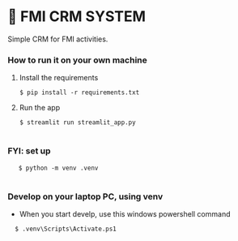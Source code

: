 # 🎫 FMI CRM SYSTEM

Simple CRM for FMI activities. 

<!-- [![Open in Streamlit](https://static.streamlit.io/badges/streamlit_badge_black_white.svg)](https://support-tickets-template.streamlit.app/) -->

### How to run it on your own machine

1. Install the requirements

   ```
   $ pip install -r requirements.txt
   ```

2. Run the app

   ```
   $ streamlit run streamlit_app.py
   ```

#
### FYI: set up

```
   $ python -m venv .venv
```

#
### Develop on your laptop PC, using venv

- When you start develp, use this windows powershell command

```
  $ .venv\Scripts\Activate.ps1
```



